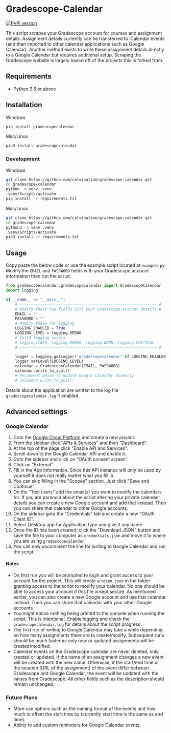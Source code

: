 # Gradescope-Calendar

[![PyPi version](https://badgen.net/pypi/v/gradescopecalendar/)](https://pypi.org/project/gradescopecalendar/)

This script scrapes your Gradescope account for courses and assignment details. Assignment details currently can be transferred to iCalendar events (and then imported to other calendar applications such as Google Calendar). Another method exists to write these assignment details directly to a Google Calendar but requires additional setup. Scraping the Gradescope website is largely based off of the projects this is forked from.

## Requirements

* Python 3.6 or above

## Installation

Windows

```bash
pip install gradescopecalendar
```

Mac/Linux

```bash
pip3 install gradescopecalendar
```

### Development

Windows

```bash
git clone https://github.com/calvinatian/gradescope-calendar.git
cd gradescope-calendar
python -m venv .venv
.venv/Scripts/activate
pip install -r requirements.txt
```

Mac/Linux

```bash
git clone https://github.com/calvinatian/gradescope-calendar.git
cd gradescope-calendar
python3 -m venv .venv
.venv/Scripts/activate
pip3 install -r requirements.txt
```

## Usage

Copy paste the below code or use the example script located at `example.py`. Modify the `EMAIL` and `PASSWORD` fields with your Gradescope account information then run the script.

```py
from gradescopecalendar.gradescopecalendar import GradescopeCalendar
import logging

if __name__ == "__main__":
    # ------------------------------------------------------------ #
    # Modify these two fields with your Gradescope account details #
    EMAIL = ""
    PASSWORD = ""
    # Modify these for logging
    LOGGING_ENABLED = True
    LOGGING_LEVEL = logging.DEBUG
    # Valid logging levels
    # logging.INFO, logging.DEBUG, logging.WARN, logging.CRITICAL
    # ------------------------------------------------------------ #

    logger = logging.getLogger("gradescopecalendar" if LOGGING_ENABLED else None)
    logger.setLevel(LOGGING_LEVEL)
    calendar = GradescopeCalendar(EMAIL, PASSWORD)
    calendar.write_to_ical()
    # Uncomment below to update Google Calendar directly
    # calendar.write_to_gcal()
```

Details about the application are written to the log file `gradescopecalendar.log` if enabled.

## Advanced settings

### Google Calendar

1. Goto the [Google Cloud Platform](https://console.cloud.google.com) and create a new project.
2. From the sidebar click "APIs & Services" and then "Dashboard".
3. At the top of the page click "Enable API and Services".
4. Scroll down to the Google Calendar API and enable it.
5. Goto the sidebar and click on "OAuth consent screen".
6. Click on "External".
7. Fill in the App information. Since this API instance will only be used by yourself it does not really matter what you fill in.
8. You can skip filling in the "Scopes" section. Just click "Save and Continue".
9. On the "Test users" add the email(s) you want to modify the calendars for. If you are paranoid about the script altering your private calendar details you can create a new Google account and add that instead. Then you can share that calendar to other Google accounts.
10. On the sidebar goto the "Credentials" tab and create a new "OAuth Client ID".
11. Select Desktop app for Application type and give it any name.
12. Once the ID has been created, click the "Download JSON" button and save the file to your computer as `credentials.json` and move it to where you are using `gradescopecalendar`.
13. You can now uncomment the line for writing to Google Calendar and run the script.

#### Notes

* On first run you will be prompted to login and grant access to your account for the project. This will create a `token.json` in the folder granting access to the script to modify your calendar. No one should be able to access your account if this file is kept secure. As mentioned earlier, you can also create a new Google account and use that calendar instead. Then you can share that calendar with your other Google accounts.
* You might notice nothing being printed to the console when running the script. This is intentional. Enable logging and check the `gradescopecalendar.log` for details about the script progress.
* The first run of writing to Google Calendar may take a while depending on how many assignments there are to create/modify. Subsequent runs should be much faster as only new or updated assignments will be created/modified.
* Calendar events on the Gradescope calendar are never deleted, only created or updated. If the name of an assignment changes a new event will be created with the new name. Otherwise, if the start/end time or the location (URL of the assignment) of the event differ between Gradescope and Google Calendar, the event will be updated with the values from Gradescope. All other fields such as the description should remain unchanged.

### Future Plans

* More use options such as the naming format of the events and how much to offset the start time by (currently start time is the same as end time).
* Ability to add custom reminders for Google Calendar events.

